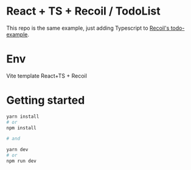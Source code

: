 # React + TS + Recoil / TodoList
This repo is the same example, just adding Typescript to [Recoil's todo-example](https://github.com/facebookexperimental/Recoil/tree/a37a0318aa118e52e8bd39f2338ca653ffe8ae88/packages-ext/todo-example).

# Env
Vite template React+TS + Recoil 

# Getting started

```powershell
yarn install
# or
npm install

# and

yarn dev
# or
npm run dev
```
